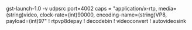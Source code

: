 gst-launch-1.0 -v udpsrc port=4002 caps = "application/x-rtp, media=(string)video, clock-rate=(int)90000, encoding-name=(string)VP8, payload=(int)97" ! rtpvp8depay ! decodebin ! videoconvert ! autovideosink